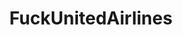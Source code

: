 ---
title: FuckUnitedAirlines
crosslinks:
- Physical_Removal
- autotldr
- shitpost
- Drama
- gifs
- AskHistorians
- SocialistRA
- livven
- DotA2
- todayilearned
- DeathtoAmeriKKKa
- menkampf
- videos
- FULLFASCISM
- notcirclejerk
- FuckTammy
- EnoughCommieSpam
- LateStageCapitalism
- ShitPoliticsSays
---